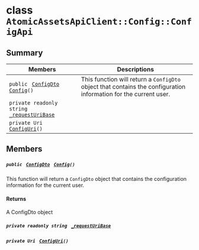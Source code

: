 # class `AtomicAssetsApiClient::Config::ConfigApi` 

## Summary

 Members                                | Descriptions                                
----------------------------------------|---------------------------------------------
`public ` [`ConfigDto`](.github/workflows/documentation/md/AtomicAssetsApiClient--Config--ConfigDto.md#class_atomic_assets_api_client_1_1_config_1_1_config_dto)` ` [`Config`](#class_atomic_assets_api_client_1_1_config_1_1_config_api_1a0ebf555a59e405449329086e13c7999c)`()` | This function will return a `ConfigDto` object that contains the configuration information for the current user.
`private readonly string ` [`_requestUriBase`](#class_atomic_assets_api_client_1_1_config_1_1_config_api_1a1854c4909a1013a684af16fb52e8a387) | 
`private Uri ` [`ConfigUri`](#class_atomic_assets_api_client_1_1_config_1_1_config_api_1a75175a73250d011e6ba93babf0db70b8)`()` | 

## Members

##### `public ` [`ConfigDto`](.github/workflows/documentation/md/AtomicAssetsApiClient--Config--ConfigDto.md#class_atomic_assets_api_client_1_1_config_1_1_config_dto)` ` [`Config`](#class_atomic_assets_api_client_1_1_config_1_1_config_api_1a0ebf555a59e405449329086e13c7999c)`()` 

This function will return a `ConfigDto` object that contains the configuration information for the current user.

#### Returns
A ConfigDto object

##### `private readonly string ` [`_requestUriBase`](#class_atomic_assets_api_client_1_1_config_1_1_config_api_1a1854c4909a1013a684af16fb52e8a387) 

##### `private Uri ` [`ConfigUri`](#class_atomic_assets_api_client_1_1_config_1_1_config_api_1a75175a73250d011e6ba93babf0db70b8)`()` 

